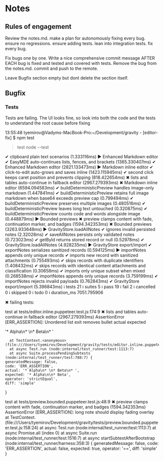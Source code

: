 # Notes

## Rules of engagement

Review the notes.md. make a plan for autonomously fixing every bug. ensure no regressions. ensure adding tests. lean into integration tests. fix every bug.

Fix bugs one by one. Write a nice comprehensive commit message AFTER EACH bug is fixed and tested and covered with tests. Remove the bug from the notes.md. commit and push to the remote.

Leave Bugfix section empty but dont delete the section itself.

## Bugfix



### Tests

Tests are failing. The UI looks fine, so look into both the code and the tests to understand the root cause before fixing

13:55:48 tyemirov@Vadyms-MacBook-Pro:~/Development/gravity - [editor-fix] $ npm test

> test
> node --test

✔ clipboard plain text scenarios (1.333116ms)
▶ Enhanced Markdown editor
  ✔ EasyMDE auto-continues lists, fences, and brackets (1365.330407ms)
✔ Enhanced Markdown editor (2821.133473ms)
▶ Markdown inline editor
  ✔ click-to-edit auto-grows and saves inline (1423.115945ms)
  ✔ second click keeps caret position and prevents clipping (818.422654ms)
  ✖ lists and tables auto-continue in fallback editor (2967.279393ms)
✖ Markdown inline editor (6594.094583ms)
✔ buildDeterministicPreview handles image-only markdown (1.447841ms)
✔ buildDeterministicPreview retains full image markdown when base64 exceeds preview cap (0.799494ms)
✔ buildDeterministicPreview preserves multiple images (0.480516ms)
✔ buildDeterministicPreview leaves long text untouched (0.320875ms)
✔ buildDeterministicPreview counts code and words alongside image (0.448879ms)
▶ Bounded previews
  ✖ preview clamps content with fade, continuation marker, and badges (1594.342353ms)
✖ Bounded previews (3263.933648ms)
▶ GravityStore.loadAllNotes
  ✔ ignores invalid persisted notes (2.32028ms)
  ✔ saveAllNotes persists only validated notes (0.723023ms)
  ✔ getById returns stored record or null (0.52978ms)
✔ GravityStore.loadAllNotes (4.928235ms)
▶ GravityStore export/import
  ✔ exportNotes serializes sanitized records (0.594125ms)
  ▶ importNotes appends only unique records
    ✔ imports new record with sanitized attachments (0.755493ms)
    ✔ skips records with duplicate identifiers (1.408432ms)
    ✔ skips records with identical content attachments and classification (0.30658ms)
    ✔ imports only unique subset when mixed (0.268538ms)
  ✔ importNotes appends only unique records (3.759199ms)
  ✔ importNotes rejects invalid payloads (0.762843ms)
✔ GravityStore export/import (5.396843ms)
ℹ tests 21
ℹ suites 5
ℹ pass 19
ℹ fail 2
ℹ cancelled 0
ℹ skipped 0
ℹ todo 0
ℹ duration_ms 7051.795906

✖ failing tests:

test at tests/editor.inline.puppeteer.test.js:174:9
✖ lists and tables auto-continue in fallback editor (2967.279393ms)
  AssertionError [ERR_ASSERTION]: Unordered list exit removes bullet
  actual expected
  
  '* Alpha\n* \n* Beta\n* '
  
      at TestContext.<anonymous> (file:///Users/tyemirov/Development/gravity/tests/editor.inline.puppeteer.test.js:229:28)
      at async Test.run (node:internal/test_runner/test:1113:7)
      at async Suite.processPendingSubtests (node:internal/test_runner/test:788:7) {
    generatedMessage: false,
    code: 'ERR_ASSERTION',
    actual: '* Alpha\n* \n* Beta\n* ',
    expected: '* Alpha\n\n* Beta',
    operator: 'strictEqual',
    diff: 'simple'
  }

test at tests/preview.bounded.puppeteer.test.js:48:9
✖ preview clamps content with fade, continuation marker, and badges (1594.342353ms)
  AssertionError [ERR_ASSERTION]: long note should display fading overlay
      at TestContext.<anonymous> (file:///Users/tyemirov/Development/gravity/tests/preview.bounded.puppeteer.test.js:158:24)
      at async Test.run (node:internal/test_runner/test:1113:7)
      at async Promise.all (index 0)
      at async Suite.run (node:internal/test_runner/test:1516:7)
      at async startSubtestAfterBootstrap (node:internal/test_runner/harness:358:3) {
    generatedMessage: false,
    code: 'ERR_ASSERTION',
    actual: false,
    expected: true,
    operator: '==',
    diff: 'simple'
  }

